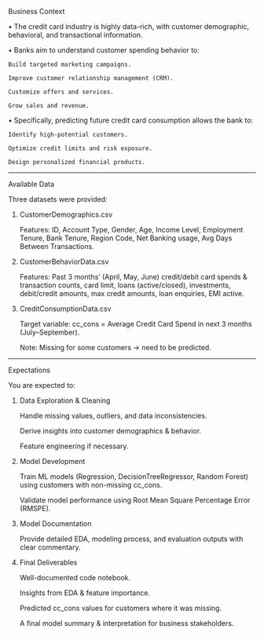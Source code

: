 Business Context

•	The credit card industry is highly data-rich, with customer demographic, behavioral, and transactional information.

•	Banks aim to understand customer spending behavior to:

	Build targeted marketing campaigns.
 
	Improve customer relationship management (CRM).
 
	Customize offers and services.
 
	Grow sales and revenue.
 
•	Specifically, predicting future credit card consumption allows the bank to:

	Identify high-potential customers.
 
	Optimize credit limits and risk exposure.
 
	Design personalized financial products.
 
________________________________________

Available Data

Three datasets were provided:

1.	CustomerDemographics.csv
   
	Features: ID, Account Type, Gender, Age, Income Level, Employment Tenure, Bank Tenure, Region Code, Net Banking usage, Avg Days Between Transactions.

2.	CustomerBehaviorData.csv
   
	Features: Past 3 months’ (April, May, June) credit/debit card spends & transaction counts, card limit, loans (active/closed), investments, debit/credit amounts, max credit amounts, loan enquiries, EMI active.

3.	CreditConsumptionData.csv
   
	Target variable: cc_cons = Average Credit Card Spend in next 3 months (July–September).

	Note: Missing for some customers → need to be predicted.

________________________________________

Expectations

You are expected to:

1.	Data Exploration & Cleaning
   
	Handle missing values, outliers, and data inconsistencies.

	Derive insights into customer demographics & behavior.

	Feature engineering if necessary.

2.	Model Development
   
	Train ML models (Regression, DecisionTreeRegressor, Random Forest) using customers with non-missing cc_cons.

	Validate model performance using Root Mean Square Percentage Error (RMSPE).

3.	Model Documentation
   
	Provide detailed EDA, modeling process, and evaluation outputs with clear commentary.

4.	Final Deliverables
   
	Well-documented code notebook.

	Insights from EDA & feature importance.

	Predicted cc_cons values for customers where it was missing.

	A final model summary & interpretation for business stakeholders.
